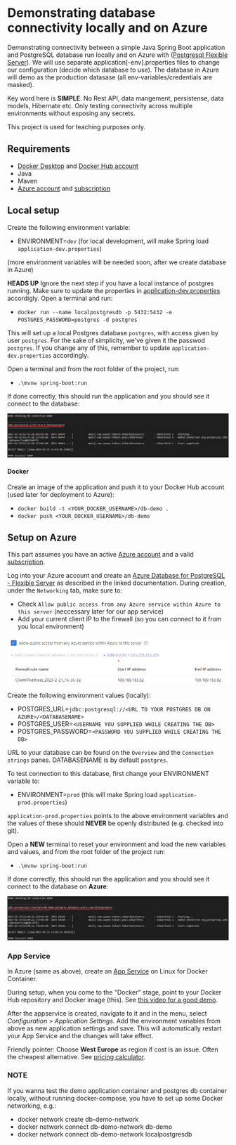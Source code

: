 # Demonstrating database connectivity locally and on Azure

Demonstrating connectivity between a simple Java Spring Boot application and PostgreSQL database run locally and on Azure with ([Postgresql Flexible Server](https://learn.microsoft.com/en-us/azure/postgresql/flexible-server/quickstart-create-server-portal)). We will use separate application[-env].properties files to change our configuration (decide which database to use). The database in Azure will demo as the production datasase (all env-variables/credentials are masked).

Key word here is __SIMPLE__. No Rest API, data mangement, persistense, data models, Hibernate etc. Only testing connectivity across multiple environments without exposing any secrets.

This project is used for teaching purposes only.

## Requirements

* [Docker Desktop](https://docs.docker.com/desktop/install/windows-install/) and [Docker Hub account](https://hub.docker.com/)
* Java
* Maven
* [Azure account](https://azure.microsoft.com/en-us/free/) and [subscription](https://learn.microsoft.com/en-us/dynamics-nav/how-to--sign-up-for-a-microsoft-azure-subscription)

## Local setup

Create the following environment variable:
* ENVIRONMENT=`dev` (for local development, will make Spring load `application-dev.properties`)

(more environment variables will be needed soon, after we create database in Azure)

__HEADS UP__ Ignore the next step if you have a local instance of postgres running. Make sure to update the properties in [application-dev.properties](https://github.com/rezabmirzaei/db-demo/blob/main/src/main/resources/application-dev.properties) accordigly. 
Open a terminal and run:
* `docker run --name localpostgresdb -p 5432:5432 -e POSTGRES_PASSWORD=postgres -d postgres`

This will set up a local Postgres database `postgres`, with access given by user `postgres`. For the sake of simplicity, we've given it the passwod `postgres`. If you change any of this, remember to update `application-dev.properties` accordingly.

Open a terminal and from the root folder of the project, run:

* `.\mvnw spring-boot:run`

If done correctly, this should run the application and you should see it connect to the database:

![Success!](images/local_connection_success.png?raw=true "Local connection success!")

#### Docker

Create an image of the application and push it to your Docker Hub account (used later for deployment to Azure):

* `docker build -t <YOUR_DOCKER_USERNAME>/db-demo .`
* `docker push <YOUR_DOCKER_USERNAME>/db-demo`

## Setup on Azure

This part assumes you have an active [Azure account](https://portal.azure.com/) and a valid [subscription](https://learn.microsoft.com/en-us/dynamics-nav/how-to--sign-up-for-a-microsoft-azure-subscription).

Log into your Azure account and create an [Azure Database for PostgreSQL - Flexible Server](https://learn.microsoft.com/en-us/azure/postgresql/flexible-server/quickstart-create-server-portal) as described in the linked documentation. During creation, under the `Networking` tab, make sure to:

* Check `Allow public access from any Azure service within Azure to this server` (neccessary later for our app service)
* Add your current client IP to the firewall (so you can connect to it from you local environment)

![Azure DB Networking](images/azure_db_networking.png?raw=true "Azure DB Networking")

Create the following environment values (locally):

* POSTGRES_URL=`jdbc:postgresql://<URL TO YOUR POSTGRES DB ON AZURE>/<DATABASENAME>`
* POSTGRES_USER=`<USERNAME YOU SUPPLIED WHILE CREATING THE DB>`
* POSTGRES_PASSWORD=`<PASSWORD YOU SUPPLIED WHILE CREATING THE DB>`

URL to your database can be found on the `Overview` and the `Connection strings` panes. DATABASENAME is by default `postgres`.

To test connection to this database, first change your ENVIRONMENT variable to:
* ENVIRONMENT=`prod` (this will make Spring load `application-prod.properties`)

`application-prod.properties` points to the above environment variables and the values of these should __NEVER__ be openly distributed (e.g. checked into git).

Open a __NEW__ terminal to reset your environment and load the new variables and values, and from the root folder of the project run:

* `.\mvnw spring-boot:run`

If done correctly, this should run the application and you should see it connect to the database on __Azure__:

![Success!](images/azure_connection_success.png?raw=true "Azure connection success!")

### App Service

In Azure (same as above), create an [App Service](https://learn.microsoft.com/en-us/azure/app-service/) on Linux for Docker Container.

During setup, when you come to the "Docker" stage, point to your Docker Hub repository and Docker image (this). See [this video for a good demo](https://www.youtube.com/watch?v=_LNOg8kU4CE).

After the appservice is created, navigate to it and in the menu, select _Configuration_ > _Application Settings_. Add the environment variables from above as new application settings and save. This will automatically restart your App Service and the changes will take effect.

Friendly pointer: Choose **West Europe** as region if cost is an issue. Often the cheapest alternative. See [pricing calculator](https://azure.microsoft.com/en-us/pricing/details/app-service/linux/).

### NOTE

If you wanna test the demo application container and postgres db container locally, without running docker-compose, you have to set up some Docker networking, e.g.:

* docker network create db-demo-network
* docker network connect db-demo-network db-demo
* docker network connect db-demo-network localpostgresdb







